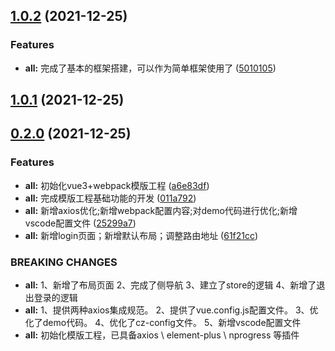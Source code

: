 ## [1.0.2](https://github.com/17704889261/vue3-ts-webpack/compare/v1.0.1...v1.0.2) (2021-12-25)


### Features

* **all:** 完成了基本的框架搭建，可以作为简单框架使用了 ([5010105](https://github.com/17704889261/vue3-ts-webpack/commit/50101051d2e0087e732f6add8d0c60538ec78bd1))



## [1.0.1](https://github.com/17704889261/vue3-ts-webpack/compare/v0.2.0...v1.0.1) (2021-12-25)



## [0.2.0](https://github.com/17704889261/vue3-ts-webpack/compare/v0.1.0...v0.2.0) (2021-12-25)


### Features

* **all:** 初始化vue3+webpack模版工程 ([a6e83df](https://github.com/17704889261/vue3-ts-webpack/commit/a6e83df842282a1f5d1a74147685e0c4b446d9e5))
* **all:** 完成模版工程基础功能的开发 ([011a792](https://github.com/17704889261/vue3-ts-webpack/commit/011a7925fdd0704e4211690db636632ee1a3c41c))
* **all:** 新增axios优化;新增webpack配置内容;对demo代码进行优化;新增vscode配置文件 ([25299a7](https://github.com/17704889261/vue3-ts-webpack/commit/25299a7f6c1b10e596a0ea6e511fab3e0b2fd169))
* **all:** 新增login页面；新增默认布局；调整路由地址 ([61f21cc](https://github.com/17704889261/vue3-ts-webpack/commit/61f21cc2fbd9a7b19b8f8c4813a0286bea5d02f5))


### BREAKING CHANGES

* **all:** 1、新增了布局页面
 2、完成了侧导航
 3、建立了store的逻辑
 4、新增了退出登录的逻辑
* **all:** 1、提供两种axios集成规范。
 2、提供了vue.config.js配置文件。
 3、优化了demo代码。
 4、优化了cz-config文件。
 5、新增vscode配置文件
* **all:** 初始化模版工程，已具备axios \ element-plus \ nprogress 等插件



